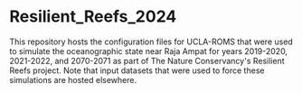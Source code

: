 # Resilient_Reefs_2024

This repository hosts the configuration files for UCLA-ROMS that were used to simulate the oceanographic state near Raja Ampat for years 2019-2020, 2021-2022, and 2070-2071 as part of The Nature Conservancy's Resilient Reefs project.  Note that input datasets that were used to force these simulations are hosted elsewhere.

